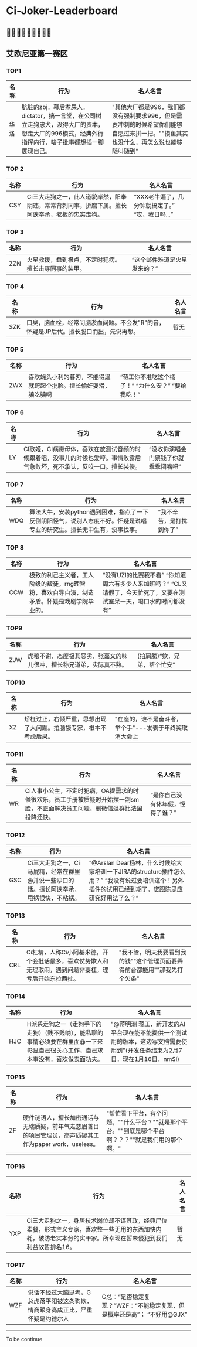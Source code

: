 # Ci-Joker-Leaderboard

## 🤡🤡🤡🤡🤡🤡🤡🤡🤡

## 艾欧尼亚第一赛区

### TOP1
名称 | 行为 | 名人名言|
-|-|-
华洛|肮脏的zbj，幕后煮屎人，dictator，搞一言堂，在公司树立走狗忠犬，没得大厂的资本，想走大厂的996模式，经典外行指挥内行，啥子批事都想插一脚展现自己。|"其他大厂都是996，我们都没有强制要求996，但是需要冲刺的时候希望你们能够自愿过来拼一把。""摸鱼其实也没什么，再怎么说也能够随叫随到"

### TOP 2 
名称 | 行为 | 名人名言|
-|-|-
CSY|Ci三大走狗之一，此人道貌岸然，阳奉阴违，常常背刺同事，折磨下属。擅长阿谀奉承，老板的忠实走狗。  |“XXX老牛逼了，几分钟就搞定了。”  “哎，我日吗...”

### TOP 3
名称 | 行为 | 名人名言|
-|-|-
ZZN|火星救援，蠢到极点，不定时犯病。擅长击穿同事的装甲。|“这个邮件难道是火星发来的？”

### TOP 4
名称 | 行为 | 名人名言|
-|-|-
SZK|口臭，脑血栓，经常问脑淤血问题。不会发"R"的音，怀疑是JP后代。擅长脱口而出，先说再想。|暂无

### TOP 5
名称 | 行为 | 名人名言|
-|-|-
ZWX|喜欢蝇头小利的暮刃，不能得逞就跨起个批脸。擅长偷奸耍滑，骗吃骗喝|“蒋工你不准吃这个橘子！” “为什么安？”  “要给我吃！”

### TOP 6
名称 | 行为 | 名人名言|
-|-|-
LY|CI歌姬，CI病毒母体，喜欢在放测试音频的时候跟着唱，没事儿的时候也爱哼。事情败露后气急败坏，死不承认，反咬一口。擅长装傻。|“没收你演唱会门票钱了你就乖乖闭嘴吧”

### TOP 7
名称 | 行为 | 名人名言|
-|-|-
WDQ|算法大牛，安装python遇到困难，指点了一下反倒阴阳怪气，说别人态度不好。怀疑是说唱专业的研究生。擅长无中生有，没事找事。|“我不辛苦，是打扰到你了”

### TOP 8
名称 | 行为 | 名人名言|
-|-|-
CCW|极致的利己主义者，工人阶级的叛徒，rng理智粉，喜欢自导自演，制造矛盾。怀疑是戏剧学院毕业的。|“没有UZI的比赛我不看” “你知道周六有多少人来加班吗？”  “CL又请假了，今天忙死了，又要在测试室呆一天，喝口水的时间都没有”

### TOP9
名称 | 行为 | 名人名言|
-|-|-
ZJW|虎粮不谢，态度极其恶劣，张嘉文的味儿很冲，擅长称兄道弟，实际真不熟。|(拍肩膀)“欸，兄弟，帮个忙安”

### TOP10
名称 | 行为 | 名人名言|
-|-|-
XZ|矫枉过正，右倾严重，思想出现了大问题。拍脑袋专家，根本不考虑后果。|"在座的，谁不是奋斗者，举个手"---发表于年终奖取消大会上

### TOP11
名称 | 行为 | 名人名言|
-|-|-
WR|Ci人事小公主，不定时犯病，OA提需求的时候很欢乐，员工手册被质疑时开始摆一副sm脸，不正面解决员工问题，删微信退群比法国投降还快。|“是你自己没有休年假，怪得了谁？”

### TOP12
名称 | 行为 | 名人名言|
-|-|-
GSC|Ci三大走狗之一，Ci马屁精，经常在群里@并说一些沙口的话。擅长阿谀奉承，甩锅很快，不粘锅。|“@Arslan Dear杨林，什么时候给大家培训一下JIRA的structure插件怎么用？” “我没有说过要培训这个！另外插件的试用已经到期了，您跟陈思应研究好用法了么？”

### TOP13
名称 | 行为 | 名人名言|
-|-|-
CRL|Ci杠精，人称Ci小阿基米德，开个会批话最多，喜欢仗势欺人和无理取闹，遇到问题非要杠，理亏后开始东拉西扯。|"我不管，明天我要看到我的钱""这个管理页面要弄得前台都能用""那我先打个欠条"

### TOP14
名称 | 行为 | 名人名言|
-|-|-
HJC|H派系走狗之一（走狗手下的走狗）（贱不贱呐），能私聊的事情必须要在群里面@一下来彰显自己很关心工作，自己求本事没有，喜欢做表面功夫。|"@蒋明洲 蒋工，新开发的AI平台现在能不能提供一个测试用的版本，这边写文档需要使用到"(开发任务结束为2月7日，现在1月16日，nm$l)

### TOP15
名称 | 行为 | 名人名言|
-|-|-
ZF|硬件谜语人，擅长加密通话与无端质疑，前年气走慈眉善目的项目管理员，高声质疑其工作为paper work，useless。|"帮忙看下平台，有个问题。""什么平台？""就是那个平台。""到底是哪个平台啊？？？""就是我们用的那个啊。"

### TOP16
名称 | 行为 | 名人名言|
-|-|-
YXP|Ci三大走狗之一，身居技术岗位却不谋其政，经典尸位素餐，形式主义专家，喜欢整一些无用的东西加快内耗，破防老实本分的实干家。所幸现在暂未侵犯到我们利益故暂排名16。|暂无

### TOP17
名称 | 行为 | 名人名言|
-|-|-
WZF|说话不经过大脑思考，G总虎落平阳被这条狗欺，情商跟身高成正比，严重怀疑是约德尔人|G总：“是否稳定复现？”WZF：“不能稳定复现，但是概率还是高”； “不好用@GJX”

---
To be continue
